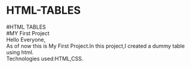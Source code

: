 # HTML-TABLES
#HTML TABLES 
</br> #MY First Project <br/>
Hello Everyone,<br/>
As of now this is My First Project.In this project,I created a dummy table using html.</br>
Technologies used:HTML,CSS.
